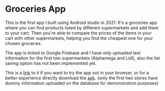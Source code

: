 # Groceries App

This is the first app I built using Android studio in 2021. It's a groceries app where you can find products listed by different supermarkets and add them to your cart. 
Then you're able to compare the prices of the items in your cart with other supermarkets, helping you find the cheapest one for your chosen groceries.

The app is linked to Google Firebase and I have only uploaded test information for the first two supermarkets (Alphamega and Lidl), also the list saving option has not been implemented yet.

This is a [link](https://appetize.io/app/5nxsgofmywlzgobthdc42qxmoa) to it if you want to try the app out in your browser, or for a better experience directly download the [apk](https://1drv.ms/u/s!Am66JJ4KM2PUhAo5mkfDjtqPmDUn?e=Xe1PnA). (only the first two stores have dummy information uploaded on the database for demonstration purposes)
